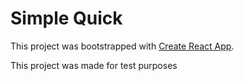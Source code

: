 # Simple Quick

This project was bootstrapped with [Create React App](https://github.com/facebook/create-react-app).

This project was made for test purposes
